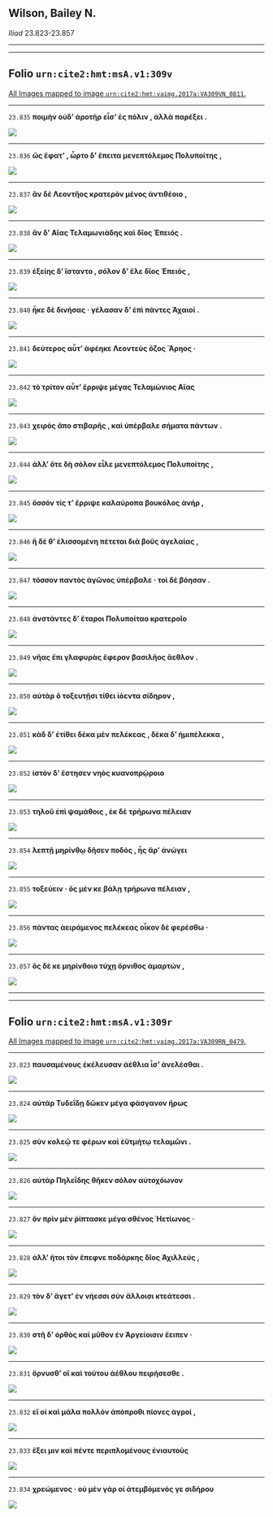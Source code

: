 ## Wilson, Bailey N.

*Iliad* 23.823-23.857

---

---

## **Folio `urn:cite2:hmt:msA.v1:309v`**



[All Images mapped to image `urn:cite2:hmt:vaimg.2017a:VA309VN_0811`.](http://www.homermultitext.org/ict2/index.html?urn=urn:cite2:hmt:vaimg.2017a:VA309VN_0811@0.4674,0.2350,0.3900,0.02490&urn=urn:cite2:hmt:vaimg.2017a:VA309VN_0811@0.4681,0.2575,0.4184,0.02490&urn=urn:cite2:hmt:vaimg.2017a:VA309VN_0811@0.4674,0.2763,0.3626,0.02130&urn=urn:cite2:hmt:vaimg.2017a:VA309VN_0811@0.4661,0.2965,0.3777,0.02130&urn=urn:cite2:hmt:vaimg.2017a:VA309VN_0811@0.4637,0.3123,0.3777,0.02476&urn=urn:cite2:hmt:vaimg.2017a:VA309VN_0811@0.4602,0.3290,0.3777,0.02476&urn=urn:cite2:hmt:vaimg.2017a:VA309VN_0811@0.4591,0.3483,0.3917,0.02476&urn=urn:cite2:hmt:vaimg.2017a:VA309VN_0811@0.4591,0.3703,0.4103,0.02047&urn=urn:cite2:hmt:vaimg.2017a:VA309VN_0811@0.4405,0.3877,0.4431,0.02656&urn=urn:cite2:hmt:vaimg.2017a:VA309VN_0811@0.4567,0.4079,0.4431,0.02310&urn=urn:cite2:hmt:vaimg.2017a:VA309VN_0811@0.4567,0.4272,0.4103,0.02310&urn=urn:cite2:hmt:vaimg.2017a:VA309VN_0811@0.4567,0.4456,0.4103,0.02310&urn=urn:cite2:hmt:vaimg.2017a:VA309VN_0811@0.4637,0.4658,0.4103,0.02310&urn=urn:cite2:hmt:vaimg.2017a:VA309VN_0811@0.4637,0.4842,0.3788,0.02310&urn=urn:cite2:hmt:vaimg.2017a:VA309VN_0811@0.4661,0.5017,0.4068,0.02656&urn=urn:cite2:hmt:vaimg.2017a:VA309VN_0811@0.4637,0.5210,0.3906,0.02476&urn=urn:cite2:hmt:vaimg.2017a:VA309VN_0811@0.4615,0.5412,0.4396,0.02476&urn=urn:cite2:hmt:vaimg.2017a:VA309VN_0811@0.4615,0.5596,0.3648,0.02213&urn=urn:cite2:hmt:vaimg.2017a:VA309VN_0811@0.4591,0.5798,0.4033,0.02213&urn=urn:cite2:hmt:vaimg.2017a:VA309VN_0811@0.4556,0.5982,0.4033,0.02213&urn=urn:cite2:hmt:vaimg.2017a:VA309VN_0811@0.4475,0.6166,0.4116,0.02310&urn=urn:cite2:hmt:vaimg.2017a:VA309VN_0811@0.4556,0.6332,0.4291,0.02476&urn=urn:cite2:hmt:vaimg.2017a:VA309VN_0811@0.4497,0.6534,0.4033,0.02213)

---- 

 `23.835`  **ποιμὴν οὐδʼ ἀροτὴρ εἶσʼ ἐς πόλιν , ἀλλὰ παρέξει .** 

 <a href="http://www.homermultitext.org/ict2/index.html?urn=urn:cite2:hmt:vaimg.2017a:VA309VN_0811@0.4674,0.2350,0.3900,0.02490"><img src="http://beta.hpcc.uh.edu/scs/image/500/500/urn:cite2:hmt:vaimg.2017a:VA309VN_0811@0.4674,0.2350,0.3900,0.02490"/></a> 

---- 

 `23.836`  **ὣς ἔφατʼ , ὦρτο δʼ ἔπειτα μενεπτόλεμος Πολυποίτης ,** 

 <a href="http://www.homermultitext.org/ict2/index.html?urn=urn:cite2:hmt:vaimg.2017a:VA309VN_0811@0.4681,0.2575,0.4184,0.02490"><img src="http://beta.hpcc.uh.edu/scs/image/500/500/urn:cite2:hmt:vaimg.2017a:VA309VN_0811@0.4681,0.2575,0.4184,0.02490"/></a> 

---- 

 `23.837`  **ἂν δὲ Λεοντῆος κρατερὸν μένος ἀντιθέοιο ,** 

 <a href="http://www.homermultitext.org/ict2/index.html?urn=urn:cite2:hmt:vaimg.2017a:VA309VN_0811@0.4674,0.2763,0.3626,0.02130"><img src="http://beta.hpcc.uh.edu/scs/image/500/500/urn:cite2:hmt:vaimg.2017a:VA309VN_0811@0.4674,0.2763,0.3626,0.02130"/></a> 

---- 

 `23.838`  **ἂν δʼ Αἴας Τελαμωνιάδης καὶ δῖος Ἐπειός .** 

 <a href="http://www.homermultitext.org/ict2/index.html?urn=urn:cite2:hmt:vaimg.2017a:VA309VN_0811@0.4661,0.2965,0.3777,0.02130"><img src="http://beta.hpcc.uh.edu/scs/image/500/500/urn:cite2:hmt:vaimg.2017a:VA309VN_0811@0.4661,0.2965,0.3777,0.02130"/></a> 

---- 

 `23.839`  **ἑξείης δʼ ἵσταντο , σόλον δʼ ἕλε δῖος Ἐπειός ,** 

 <a href="http://www.homermultitext.org/ict2/index.html?urn=urn:cite2:hmt:vaimg.2017a:VA309VN_0811@0.4637,0.3123,0.3777,0.02476"><img src="http://beta.hpcc.uh.edu/scs/image/500/500/urn:cite2:hmt:vaimg.2017a:VA309VN_0811@0.4637,0.3123,0.3777,0.02476"/></a> 

---- 

 `23.840`  **ἧκε δὲ δινήσας · γέλασαν δʼ ἐπὶ πάντες Ἀχαιοί .** 

 <a href="http://www.homermultitext.org/ict2/index.html?urn=urn:cite2:hmt:vaimg.2017a:VA309VN_0811@0.4602,0.3290,0.3777,0.02476"><img src="http://beta.hpcc.uh.edu/scs/image/500/500/urn:cite2:hmt:vaimg.2017a:VA309VN_0811@0.4602,0.3290,0.3777,0.02476"/></a> 

---- 

 `23.841`  **δεύτερος αὖτʼ ἀφέηκε Λεοντεὺς ὄζος Ἄρηος ·** 

 <a href="http://www.homermultitext.org/ict2/index.html?urn=urn:cite2:hmt:vaimg.2017a:VA309VN_0811@0.4591,0.3483,0.3917,0.02476"><img src="http://beta.hpcc.uh.edu/scs/image/500/500/urn:cite2:hmt:vaimg.2017a:VA309VN_0811@0.4591,0.3483,0.3917,0.02476"/></a> 

---- 

 `23.842`  **τὸ τρίτον αὖτʼ ἔρριψε μέγας Τελαμώνιος Αἴας** 

 <a href="http://www.homermultitext.org/ict2/index.html?urn=urn:cite2:hmt:vaimg.2017a:VA309VN_0811@0.4591,0.3703,0.4103,0.02047"><img src="http://beta.hpcc.uh.edu/scs/image/500/500/urn:cite2:hmt:vaimg.2017a:VA309VN_0811@0.4591,0.3703,0.4103,0.02047"/></a> 

---- 

 `23.843`  **χειρὸς ἄπο στιβαρῆς , καὶ ὑπέρβαλε σήματα πάντων .** 

 <a href="http://www.homermultitext.org/ict2/index.html?urn=urn:cite2:hmt:vaimg.2017a:VA309VN_0811@0.4405,0.3877,0.4431,0.02656"><img src="http://beta.hpcc.uh.edu/scs/image/500/500/urn:cite2:hmt:vaimg.2017a:VA309VN_0811@0.4405,0.3877,0.4431,0.02656"/></a> 

---- 

 `23.844`  **ἀλλʼ ὅτε δὴ σόλον εἷλε μενεπτόλεμος Πολυποίτης ,** 

 <a href="http://www.homermultitext.org/ict2/index.html?urn=urn:cite2:hmt:vaimg.2017a:VA309VN_0811@0.4567,0.4079,0.4431,0.02310"><img src="http://beta.hpcc.uh.edu/scs/image/500/500/urn:cite2:hmt:vaimg.2017a:VA309VN_0811@0.4567,0.4079,0.4431,0.02310"/></a> 

---- 

 `23.845`  **ὅσσόν τίς τʼ ἔρριψε καλαύροπα βουκόλος ἀνήρ ,** 

 <a href="http://www.homermultitext.org/ict2/index.html?urn=urn:cite2:hmt:vaimg.2017a:VA309VN_0811@0.4567,0.4272,0.4103,0.02310"><img src="http://beta.hpcc.uh.edu/scs/image/500/500/urn:cite2:hmt:vaimg.2017a:VA309VN_0811@0.4567,0.4272,0.4103,0.02310"/></a> 

---- 

 `23.846`  **ἣ δέ θʼ ἑλισσομένη πέτεται διὰ βοῦς ἀγελαίας ,** 

 <a href="http://www.homermultitext.org/ict2/index.html?urn=urn:cite2:hmt:vaimg.2017a:VA309VN_0811@0.4567,0.4456,0.4103,0.02310"><img src="http://beta.hpcc.uh.edu/scs/image/500/500/urn:cite2:hmt:vaimg.2017a:VA309VN_0811@0.4567,0.4456,0.4103,0.02310"/></a> 

---- 

 `23.847`  **τόσσον παντὸς ἀγῶνος ὑπέρβαλε · τοὶ δὲ βόησαν .** 

 <a href="http://www.homermultitext.org/ict2/index.html?urn=urn:cite2:hmt:vaimg.2017a:VA309VN_0811@0.4637,0.4658,0.4103,0.02310"><img src="http://beta.hpcc.uh.edu/scs/image/500/500/urn:cite2:hmt:vaimg.2017a:VA309VN_0811@0.4637,0.4658,0.4103,0.02310"/></a> 

---- 

 `23.848`  **ἀνστάντες δʼ ἕταροι Πολυποίταο κρατεροῖο** 

 <a href="http://www.homermultitext.org/ict2/index.html?urn=urn:cite2:hmt:vaimg.2017a:VA309VN_0811@0.4637,0.4842,0.3788,0.02310"><img src="http://beta.hpcc.uh.edu/scs/image/500/500/urn:cite2:hmt:vaimg.2017a:VA309VN_0811@0.4637,0.4842,0.3788,0.02310"/></a> 

---- 

 `23.849`  **νῆας ἔπι γλαφυρὰς ἔφερον βασιλῆος ἄεθλον .** 

 <a href="http://www.homermultitext.org/ict2/index.html?urn=urn:cite2:hmt:vaimg.2017a:VA309VN_0811@0.4661,0.5017,0.4068,0.02656"><img src="http://beta.hpcc.uh.edu/scs/image/500/500/urn:cite2:hmt:vaimg.2017a:VA309VN_0811@0.4661,0.5017,0.4068,0.02656"/></a> 

---- 

 `23.850`  **αὐτὰρ ὃ τοξευτῇσι τίθει ἰόεντα σίδηρον ,** 

 <a href="http://www.homermultitext.org/ict2/index.html?urn=urn:cite2:hmt:vaimg.2017a:VA309VN_0811@0.4637,0.5210,0.3906,0.02476"><img src="http://beta.hpcc.uh.edu/scs/image/500/500/urn:cite2:hmt:vaimg.2017a:VA309VN_0811@0.4637,0.5210,0.3906,0.02476"/></a> 

---- 

 `23.851`  **κὰδ δʼ ἐτίθει δέκα μὲν πελέκεας , δέκα δʼ ἡμιπέλεκκα ,** 

 <a href="http://www.homermultitext.org/ict2/index.html?urn=urn:cite2:hmt:vaimg.2017a:VA309VN_0811@0.4615,0.5412,0.4396,0.02476"><img src="http://beta.hpcc.uh.edu/scs/image/500/500/urn:cite2:hmt:vaimg.2017a:VA309VN_0811@0.4615,0.5412,0.4396,0.02476"/></a> 

---- 

 `23.852`  **ἱστὸν δʼ ἔστησεν νηὸς κυανοπρῴροιο** 

 <a href="http://www.homermultitext.org/ict2/index.html?urn=urn:cite2:hmt:vaimg.2017a:VA309VN_0811@0.4615,0.5596,0.3648,0.02213"><img src="http://beta.hpcc.uh.edu/scs/image/500/500/urn:cite2:hmt:vaimg.2017a:VA309VN_0811@0.4615,0.5596,0.3648,0.02213"/></a> 

---- 

 `23.853`  **τηλοῦ ἐπὶ ψαμάθοις , ἐκ δὲ τρήρωνα πέλειαν** 

 <a href="http://www.homermultitext.org/ict2/index.html?urn=urn:cite2:hmt:vaimg.2017a:VA309VN_0811@0.4591,0.5798,0.4033,0.02213"><img src="http://beta.hpcc.uh.edu/scs/image/500/500/urn:cite2:hmt:vaimg.2017a:VA309VN_0811@0.4591,0.5798,0.4033,0.02213"/></a> 

---- 

 `23.854`  **λεπτῇ μηρίνθῳ δῆσεν ποδός , ἧς ἄρʼ ἀνώγει** 

 <a href="http://www.homermultitext.org/ict2/index.html?urn=urn:cite2:hmt:vaimg.2017a:VA309VN_0811@0.4556,0.5982,0.4033,0.02213"><img src="http://beta.hpcc.uh.edu/scs/image/500/500/urn:cite2:hmt:vaimg.2017a:VA309VN_0811@0.4556,0.5982,0.4033,0.02213"/></a> 

---- 

 `23.855`  **τοξεύειν · ὃς μέν κε βάλῃ τρήρωνα πέλειαν ,** 

 <a href="http://www.homermultitext.org/ict2/index.html?urn=urn:cite2:hmt:vaimg.2017a:VA309VN_0811@0.4475,0.6166,0.4116,0.02310"><img src="http://beta.hpcc.uh.edu/scs/image/500/500/urn:cite2:hmt:vaimg.2017a:VA309VN_0811@0.4475,0.6166,0.4116,0.02310"/></a> 

---- 

 `23.856`  **πάντας ἀειράμενος πελέκεας οἶκον δὲ φερέσθω ·** 

 <a href="http://www.homermultitext.org/ict2/index.html?urn=urn:cite2:hmt:vaimg.2017a:VA309VN_0811@0.4556,0.6332,0.4291,0.02476"><img src="http://beta.hpcc.uh.edu/scs/image/500/500/urn:cite2:hmt:vaimg.2017a:VA309VN_0811@0.4556,0.6332,0.4291,0.02476"/></a> 

---- 

 `23.857`  **ὃς δέ κε μηρίνθοιο τύχῃ ὄρνιθος ἁμαρτών ,** 

 <a href="http://www.homermultitext.org/ict2/index.html?urn=urn:cite2:hmt:vaimg.2017a:VA309VN_0811@0.4497,0.6534,0.4033,0.02213"><img src="http://beta.hpcc.uh.edu/scs/image/500/500/urn:cite2:hmt:vaimg.2017a:VA309VN_0811@0.4497,0.6534,0.4033,0.02213"/></a> 

---

---

## **Folio `urn:cite2:hmt:msA.v1:309r`**



[All Images mapped to image `urn:cite2:hmt:vaimg.2017a:VA309RN_0479`.](http://www.homermultitext.org/ict2/index.html?urn=urn:cite2:hmt:vaimg.2017a:VA309RN_0479@0.2091,0.4455,0.4317,0.02310&urn=urn:cite2:hmt:vaimg.2017a:VA309RN_0479@0.2100,0.4649,0.4317,0.02310&urn=urn:cite2:hmt:vaimg.2017a:VA309RN_0479@0.2111,0.4842,0.4317,0.02310&urn=urn:cite2:hmt:vaimg.2017a:VA309RN_0479@0.2120,0.5021,0.4317,0.02310&urn=urn:cite2:hmt:vaimg.2017a:VA309RN_0479@0.2150,0.5207,0.4317,0.02310&urn=urn:cite2:hmt:vaimg.2017a:VA309RN_0479@0.2141,0.5415,0.4317,0.02310&urn=urn:cite2:hmt:vaimg.2017a:VA309RN_0479@0.2100,0.5595,0.3950,0.02310&urn=urn:cite2:hmt:vaimg.2017a:VA309RN_0479@0.2100,0.5780,0.4287,0.02310&urn=urn:cite2:hmt:vaimg.2017a:VA309RN_0479@0.2100,0.5989,0.3762,0.02006&urn=urn:cite2:hmt:vaimg.2017a:VA309RN_0479@0.2130,0.6160,0.4059,0.02310&urn=urn:cite2:hmt:vaimg.2017a:VA309RN_0479@0.2130,0.6354,0.4217,0.02379&urn=urn:cite2:hmt:vaimg.2017a:VA309RN_0479@0.2062,0.6541,0.4644,0.03057)

---- 

 `23.823`  **παυσαμένους ἐκέλευσαν ἀέθλια ἶσʼ ἀνελέσθαι .** 

 <a href="http://www.homermultitext.org/ict2/index.html?urn=urn:cite2:hmt:vaimg.2017a:VA309RN_0479@0.2091,0.4455,0.4317,0.02310"><img src="http://beta.hpcc.uh.edu/scs/image/500/500/urn:cite2:hmt:vaimg.2017a:VA309RN_0479@0.2091,0.4455,0.4317,0.02310"/></a> 

---- 

 `23.824`  **αὐτὰρ Τυδεΐδῃ δῶκεν μέγα φάσγανον ἥρως** 

 <a href="http://www.homermultitext.org/ict2/index.html?urn=urn:cite2:hmt:vaimg.2017a:VA309RN_0479@0.2100,0.4649,0.4317,0.02310"><img src="http://beta.hpcc.uh.edu/scs/image/500/500/urn:cite2:hmt:vaimg.2017a:VA309RN_0479@0.2100,0.4649,0.4317,0.02310"/></a> 

---- 

 `23.825`  **σὺν κολεῷ τε φέρων καὶ ἐϋτμήτῳ τελαμῶνι .** 

 <a href="http://www.homermultitext.org/ict2/index.html?urn=urn:cite2:hmt:vaimg.2017a:VA309RN_0479@0.2111,0.4842,0.4317,0.02310"><img src="http://beta.hpcc.uh.edu/scs/image/500/500/urn:cite2:hmt:vaimg.2017a:VA309RN_0479@0.2111,0.4842,0.4317,0.02310"/></a> 

---- 

 `23.826`  **αὐτὰρ Πηλεΐδης θῆκεν σόλον αὐτοχόωνον** 

 <a href="http://www.homermultitext.org/ict2/index.html?urn=urn:cite2:hmt:vaimg.2017a:VA309RN_0479@0.2120,0.5021,0.4317,0.02310"><img src="http://beta.hpcc.uh.edu/scs/image/500/500/urn:cite2:hmt:vaimg.2017a:VA309RN_0479@0.2120,0.5021,0.4317,0.02310"/></a> 

---- 

 `23.827`  **ὃν πρὶν μὲν ῥίπτασκε μέγα σθένος Ἠετίωνος ·** 

 <a href="http://www.homermultitext.org/ict2/index.html?urn=urn:cite2:hmt:vaimg.2017a:VA309RN_0479@0.2150,0.5207,0.4317,0.02310"><img src="http://beta.hpcc.uh.edu/scs/image/500/500/urn:cite2:hmt:vaimg.2017a:VA309RN_0479@0.2150,0.5207,0.4317,0.02310"/></a> 

---- 

 `23.828`  **ἀλλʼ ἤτοι τὸν ἔπεφνε ποδάρκης δῖος Ἀχιλλεύς ,** 

 <a href="http://www.homermultitext.org/ict2/index.html?urn=urn:cite2:hmt:vaimg.2017a:VA309RN_0479@0.2141,0.5415,0.4317,0.02310"><img src="http://beta.hpcc.uh.edu/scs/image/500/500/urn:cite2:hmt:vaimg.2017a:VA309RN_0479@0.2141,0.5415,0.4317,0.02310"/></a> 

---- 

 `23.829`  **τὸν δʼ ἄγετʼ ἐν νήεσσι σὺν ἄλλοισι κτεάτεσσι .** 

 <a href="http://www.homermultitext.org/ict2/index.html?urn=urn:cite2:hmt:vaimg.2017a:VA309RN_0479@0.2100,0.5595,0.3950,0.02310"><img src="http://beta.hpcc.uh.edu/scs/image/500/500/urn:cite2:hmt:vaimg.2017a:VA309RN_0479@0.2100,0.5595,0.3950,0.02310"/></a> 

---- 

 `23.830`  **στῆ δʼ ὀρθὸς καὶ μῦθον ἐν Ἀργείοισιν ἔειπεν ·** 

 <a href="http://www.homermultitext.org/ict2/index.html?urn=urn:cite2:hmt:vaimg.2017a:VA309RN_0479@0.2100,0.5780,0.4287,0.02310"><img src="http://beta.hpcc.uh.edu/scs/image/500/500/urn:cite2:hmt:vaimg.2017a:VA309RN_0479@0.2100,0.5780,0.4287,0.02310"/></a> 

---- 

 `23.831`  **ὄρνυσθʼ οἳ καὶ τούτου ἀέθλου πειρήσεσθε .** 

 <a href="http://www.homermultitext.org/ict2/index.html?urn=urn:cite2:hmt:vaimg.2017a:VA309RN_0479@0.2100,0.5989,0.3762,0.02006"><img src="http://beta.hpcc.uh.edu/scs/image/500/500/urn:cite2:hmt:vaimg.2017a:VA309RN_0479@0.2100,0.5989,0.3762,0.02006"/></a> 

---- 

 `23.832`  **εἴ οἱ καὶ μάλα πολλὸν ἀπόπροθι πίονες ἀγροί ,** 

 <a href="http://www.homermultitext.org/ict2/index.html?urn=urn:cite2:hmt:vaimg.2017a:VA309RN_0479@0.2130,0.6160,0.4059,0.02310"><img src="http://beta.hpcc.uh.edu/scs/image/500/500/urn:cite2:hmt:vaimg.2017a:VA309RN_0479@0.2130,0.6160,0.4059,0.02310"/></a> 

---- 

 `23.833`  **ἕξει μιν καὶ πέντε περιπλομένους ἐνιαυτοὺς** 

 <a href="http://www.homermultitext.org/ict2/index.html?urn=urn:cite2:hmt:vaimg.2017a:VA309RN_0479@0.2130,0.6354,0.4217,0.02379"><img src="http://beta.hpcc.uh.edu/scs/image/500/500/urn:cite2:hmt:vaimg.2017a:VA309RN_0479@0.2130,0.6354,0.4217,0.02379"/></a> 

---- 

 `23.834`  **χρεώμενος · οὐ μὲν γάρ οἱ ἀτεμβόμενός γε σιδήρου** 

 <a href="http://www.homermultitext.org/ict2/index.html?urn=urn:cite2:hmt:vaimg.2017a:VA309RN_0479@0.2062,0.6541,0.4644,0.03057"><img src="http://beta.hpcc.uh.edu/scs/image/500/500/urn:cite2:hmt:vaimg.2017a:VA309RN_0479@0.2062,0.6541,0.4644,0.03057"/></a> 